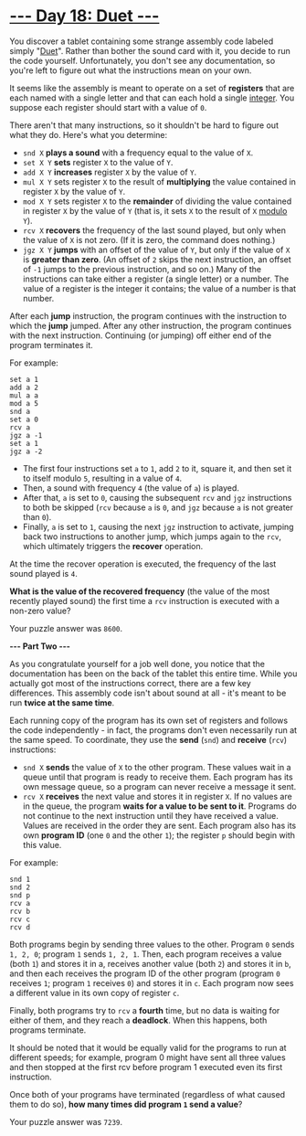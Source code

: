 # [--- Day 18: Duet ---](http://adventofcode.com/2017/day/18)

You discover a tablet containing some strange assembly code labeled simply "[Duet](https://en.wikipedia.org/wiki/Duet)". Rather than bother the sound card with it, you decide to run the code yourself. Unfortunately, you don't see any documentation, so you're left to figure out what the instructions mean on your own.

It seems like the assembly is meant to operate on a set of **registers** that are each named with a single letter and that can each hold a single [integer](https://en.wikipedia.org/wiki/Integer). You suppose each register should start with a value of ``0``.

There aren't that many instructions, so it shouldn't be hard to figure out what they do. Here's what you determine:

- ``snd X`` **plays a sound** with a frequency equal to the value of ``X``.
- ``set X Y`` **sets** register ``X`` to the value of ``Y``.
- ``add X Y`` **increases** register ``X`` by the value of ``Y``.
- ``mul X Y`` sets register ``X`` to the result of **multiplying** the value contained in register ``X`` by the value of ``Y``.
- ``mod X Y`` sets register ``X`` to the **remainder** of dividing the value contained in register ``X`` by the value of ``Y`` (that is, it sets ``X`` to the result of ``X`` [modulo](https://en.wikipedia.org/wiki/Modulo_operation) ``Y``).
- ``rcv X`` **recovers** the frequency of the last sound played, but only when the value of ``X`` is not zero. (If it is zero, the command does nothing.)
- ``jgz X Y`` **jumps** with an offset of the value of ``Y``, but only if the value of ``X`` is **greater than zero**. (An offset of ``2`` skips the next instruction, an offset of ``-1`` jumps to the previous instruction, and so on.)
Many of the instructions can take either a register (a single letter) or a number. The value of a register is the integer it contains; the value of a number is that number.

After each **jump** instruction, the program continues with the instruction to which the **jump** jumped. After any other instruction, the program continues with the next instruction. Continuing (or jumping) off either end of the program terminates it.

For example:
```
set a 1
add a 2
mul a a
mod a 5
snd a
set a 0
rcv a
jgz a -1
set a 1
jgz a -2
```
- The first four instructions set ``a`` to ``1``, add ``2`` to it, square it, and then set it to itself modulo ``5``, resulting in a value of ``4``.
- Then, a sound with frequency ``4`` (the value of ``a``) is played.
- After that, ``a`` is set to ``0``, causing the subsequent ``rcv`` and ``jgz`` instructions to both be skipped (``rcv`` because ``a`` is ``0``, and ``jgz`` because ``a`` is not greater than ``0``).
- Finally, ``a`` is set to ``1``, causing the next ``jgz`` instruction to activate, jumping back two instructions to another jump, which jumps again to the ``rcv``, which ultimately triggers the **recover** operation.

At the time the recover operation is executed, the frequency of the last sound played is ``4``.

**What is the value of the recovered frequency** (the value of the most recently played sound) the first time a ``rcv`` instruction is executed with a non-zero value?

Your puzzle answer was ``8600``.

**--- Part Two ---**

As you congratulate yourself for a job well done, you notice that the documentation has been on the back of the tablet this entire time. While you actually got most of the instructions correct, there are a few key differences. This assembly code isn't about sound at all - it's meant to be run **twice at the same time**.

Each running copy of the program has its own set of registers and follows the code independently - in fact, the programs don't even necessarily run at the same speed. To coordinate, they use the **send** (``snd``) and **receive** (``rcv``) instructions:

- ``snd X`` **sends** the value of ``X`` to the other program. These values wait in a queue until that program is ready to receive them. Each program has its own message queue, so a program can never receive a message it sent.
- ``rcv X`` **receives** the next value and stores it in register ``X``. If no values are in the queue, the program **waits for a value to be sent to it**. Programs do not continue to the next instruction until they have received a value. Values are received in the order they are sent.
Each program also has its own **program ID** (one ``0`` and the other ``1``); the register ``p`` should begin with this value.

For example:
```
snd 1
snd 2
snd p
rcv a
rcv b
rcv c
rcv d
```
Both programs begin by sending three values to the other. Program ``0`` sends ``1, 2, 0``; program ``1`` sends ``1, 2, 1``. Then, each program receives a value (both ``1``) and stores it in a, receives another value (both ``2``) and stores it in ``b``, and then each receives the program ID of the other program (program ``0`` receives ``1``; program ``1`` receives ``0``) and stores it in ``c``. Each program now sees a different value in its own copy of register ``c``.

Finally, both programs try to ``rcv`` a **fourth** time, but no data is waiting for either of them, and they reach a **deadlock**. When this happens, both programs terminate.

It should be noted that it would be equally valid for the programs to run at different speeds; for example, program 0 might have sent all three values and then stopped at the first rcv before program 1 executed even its first instruction.

Once both of your programs have terminated (regardless of what caused them to do so), **how many times did program ``1`` send a value**?

Your puzzle answer was ``7239``.
